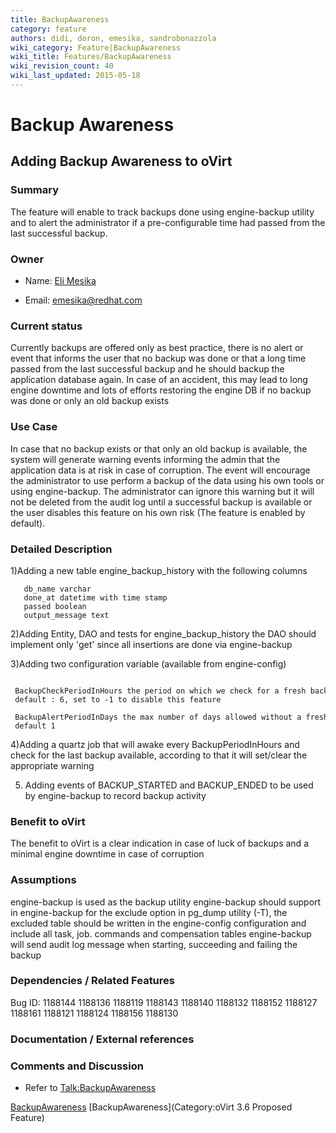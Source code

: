 ```yaml
---
title: BackupAwareness
category: feature
authors: didi, doron, emesika, sandrobonazzola
wiki_category: Feature|BackupAwareness
wiki_title: Features/BackupAwareness
wiki_revision_count: 40
wiki_last_updated: 2015-05-18
---
```


# Backup Awareness

## Adding Backup Awareness to oVirt

### Summary

The feature will enable to track backups done using engine-backup utility and to alert the administrator if a pre-configurable time had passed from the last successful backup.

### Owner

*   Name: [ Eli Mesika](User:MyUser)

<!-- -->

*   Email: emesika@redhat.com

### Current status

Currently backups are offered only as best practice, there is no alert or event that informs the user that no backup was done or that a long time passed from the last successful backup and he should backup the application database again. In case of an accident, this may lead to long engine downtime and lots of efforts restoring the engine DB if no backup was done or only an old backup exists

### Use Case

In case that no backup exists or that only an old backup is available, the system will generate warning events informing the admin that the application data is at risk in case of corruption. The event will encourage the administrator to use perform a backup of the data using his own tools or using engine-backup. The administrator can ignore this warning but it will not be deleted from the audit log until a successful backup is available or the user disables this feature on his own risk (The feature is enabled by default).

### Detailed Description

1)Adding a new table engine_backup_history with the following columns

       db_name varchar
       done_at datetime with time stamp 
       passed boolean 
       output_message text

2)Adding Entity, DAO and tests for engine_backup_history the DAO should implement only 'get' since all insertions are done via engine-backup

3)Adding two configuration variable (available from engine-config)

       BackupCheckPeriodInHours the period on which we check for a fresh backup - default : 6, set to -1 to disable this feature 
       BackupAlertPeriodInDays the max number of days allowed without a fresh backup - default 1

4)Adding a quartz job that will awake every BackupPeriodInHours and check for the last backup available, according to that it will set/clear the appropriate warning

5) Adding events of BACKUP_STARTED and BACKUP_ENDED to be used by engine-backup to record backup activity

### Benefit to oVirt

The benefit to oVirt is a clear indication in case of luck of backups and a minimal engine downtime in case of corruption

### Assumptions

engine-backup is used as the backup utility
engine-backup should support in engine-backup for the exclude option in pg_dump utility (-T), the excluded table should be written in the engine-config configuration and include all task, job. commands and compensation tables
engine-backup will send audit log message when starting, succeeding and failing the backup

### Dependencies / Related Features

Bug ID: 1188144 1188136 1188119 1188143 1188140 1188132 1188152 1188127 1188161 1188121 1188124 1188156 1188130

### Documentation / External references

### Comments and Discussion

*   Refer to <Talk:BackupAwareness>

[BackupAwareness](Category:Feature) [BackupAwareness](Category:oVirt 3.6 Proposed Feature)
